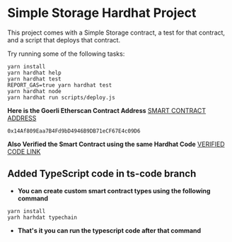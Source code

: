 # Simple Storage Hardhat Project

This project comes with a Simple Storage contract, a test for that contract, and a script that deploys that contract.

Try running some of the following tasks:

```shell
yarn install
yarn hardhat help
yarn hardhat test
REPORT_GAS=true yarn hardhat test
yarn hardhat node
yarn hardhat run scripts/deploy.js
```

**Here is the Goerli Etherscan Contract Address** [SMART CONTRACT ADDRESS](https://goerli.etherscan.io/address/0x14Af809Eaa7B4Fd9bD4946B9DB71eCF67E4c09D6)
```shell
0x14Af809Eaa7B4Fd9bD4946B9DB71eCF67E4c09D6
```

**Also Verified the Smart Contract using the same Hardhat Code** [VERIFIED CODE LINK](https://goerli.etherscan.io/address/0x14Af809Eaa7B4Fd9bD4946B9DB71eCF67E4c09D6#code)


## Added TypeScript code in ts-code branch

- **You can create custom smart contract types using the following command**

 ```shell
yarn install
yarh harhdat typechain
```
- **That's it you can run the typescript code after that command**
